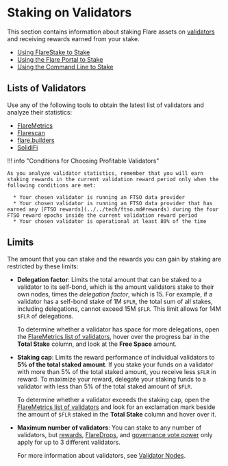 # Staking on Validators

This section contains information about staking Flare assets on [validators](../../tech/validators.md) and receiving rewards earned from your stake.

* [Using FlareStake to Stake](./staking-flarestake.md)
* [Using the Flare Portal to Stake](./staking-portal.md)
* [Using the Command Line to Stake](./staking-cli.md)

## Lists of Validators

Use any of the following tools to obtain the latest list of validators and analyze their statistics:

* [FlareMetrics](https://flaremetrics.io/validators)
* [Flarescan](http://flarescan.com/validators)
* [flare.builders](https://www.flare.builders/validators)
* [SolidiFi](https://solidifi.app/validators)

!!! info "Conditions for Choosing Profitable Validators"

    As you analyze validator statistics, remember that you will earn staking rewards in the current validation reward period only when the following conditions are met:

      * Your chosen validator is running an FTSO data provider
      * Your chosen validator is running an FTSO data provider that has earned any [FTSO rewards](../../tech/ftso.md#rewards) during the four FTSO reward epochs inside the current validation reward period
      * Your chosen validator is operational at least 80% of the time

## Limits

The amount that you can stake and the rewards you can gain by staking are restricted by these limits:

* **Delegation factor**: Limits the total amount that can be staked to a validator to its self-bond, which is the amount validators stake to their own nodes, times the _delegation factor_, which is 15.
For example, if a validator has a self-bond stake of 1M `$FLR`, the total sum of all stakes, including delegations, cannot exceed 15M `$FLR`.
This limit allows for 14M `$FLR` of delegations.

    To determine whether a validator has space for more delegations, open the [FlareMetrics list of validators](https://flaremetrics.io/validators), hover over the progress bar in the **Total Stake** column, and look at the **Free Space** amount.

* **Staking cap**: Limits the reward performance of individual validators to **5% of the total staked amount**.
If you stake your funds on a validator with more than 5% of the total staked amount, you receive less `$FLR` in reward.
To maximize your reward, delegate your staking funds to a validator with less than 5% of the total staked amount of `$FLR`.

    To determine whether a validator exceeds the staking cap, open the [FlareMetrics list of validators](https://flaremetrics.io/validators) and look for an exclamation mark beside the amount of `$FLR` staked in the **Total Stake** column and hover over it.

* **Maximum number of validators**: You can stake to any number of validators, but [rewards](./staking-flarestake.md#reward-claiming-guide), [FlareDrops](../../tech/the-flaredrop.md), and [governance vote power](../../tech/governance.md#the-vote-count-block) only apply for up to 3 different validators.

    For more information about validators, see [Validator Nodes](../../tech/validators.md).
